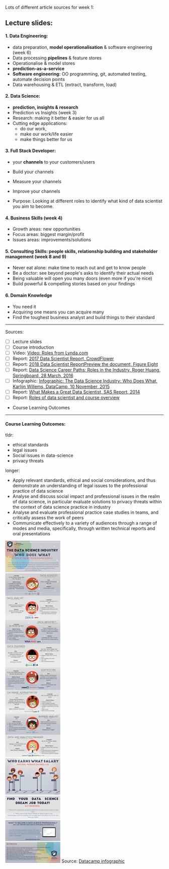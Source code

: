 Lots of different article sources for week 1:

## Lecture slides:

#### 1. Data Engineering: 
- data preparation, **model operationalisation** & software engineering (week 6)
- Data processing **pipelines** & feature stores
- Operationalise & model stores 
- **prediction-as-a-service**
- **Software engineering:** OO programming, git, automated testing, automate decision points
- Data warehousing & ETL (extract, transform, load)

#### 2. Data Science: 
- **prediction, insights & research**
- Prediction vs Insights (week 3)
- Research: making it better & easier for us all
- Cutting edge applications: 
  - do our work, 
  - make our work/life easier
  - make things better for us

#### 3. Full Stack Developer: 
- your **channels** to your customers/users
- Build your channels
- Measure your channels
- Improve your channels

- Purpose: Looking at different roles to identify what kind of data scientist you aim to become.

#### 4. Business Skills (week 4)
- Growth areas: new opportunities
- Focus areas: biggest margin/profit
- Issues areas: improvements/solutions

#### 5. Consulting Skills: people skills, relationship building and stakeholder management (week 8 and 9)
- Never eat alone: make time to reach out and get to know people
- Be a doctor: see beyond people's asks to identify their actual needs
- Being valuable will open you many doors (even more if you're nice)
- Build powerful & compelling stories based on your findings

#### 6. Domain Knowledge
- You need it
- Acquiring one means you can acquire many
- Find the toughest business analyst and build things to their standard

--------------------

Sources:
- [ ] Lecture slides
- [ ] Course introduction
- [ ] Video: [Video: Roles from Lynda.com]
- [ ] Report: [2017 Data Scientist Report, CrowdFlower]
- [ ] Report: [2018 Data Scientist ReportPreview the document, Figure Eight]
- [ ] Report: [Data Science Career Paths: Roles in the Industry, Roger Huang, Springboard, 28 March, 2016]
- [ ] Infographic: [Infographic: The Data Science Industry: Who Does What, Karlijn Willems, DataCamp, 10 November, 2015]
- [ ] Report: [What Makes a Great Data Scientist, SAS Report, 2014]
- [ ] Report: [Roles of data scientist and course overview]
- Course Learning Outcomes

----------------------

#### Course Learning Outcomes:
tldr:
- ethical standards
- legal issues
- Social issues in data-science
- privacy threats

longer:
- Apply relevant standards, ethical and social considerations, and thus demonstrate an understanding of legal issues to the professional practice of data science
- Analyse and discuss social impact and professional issues in the realm of data science, in particular evaluate solutions to privacy threats within the context of data science practice in industry
- Analyse and evaluate professional practice case studies in teams, and critically assess the work of peers
- Communicate effectively to a variety of audiences through a range of modes and media, specifically, through written technical reports and oral presentations


![webp test](./datacamp-datascientists-who-does-what.webp)
Source: [Datacamp infographic]


[Datacamp infographic]: https://www.datacamp.com/community/tutorials/data-science-industry-infographic

[Video: Roles from Lynda.com]: https://www.lynda.com/Big-Data-tutorials/Roles/420305/505107-4.html
[2017 Data Scientist Report, CrowdFlower]: https://visit.figure-eight.com/rs/416-ZBE-142/images/CrowdFlower_DataScienceReport.pdf
[2018 Data Scientist ReportPreview the document, Figure Eight]: https://rmit.instructure.com/courses/17070/files/4389249/download?wrap=1
[Data Science Career Paths: Roles in the Industry, Roger Huang, Springboard, 28 March, 2016]: https://www.springboard.com/blog/data-science-career-paths-different-roles-industry/
[Infographic: The Data Science Industry: Who Does What, Karlijn Willems, DataCamp, 10 November, 2015]: https://www.datacamp.com/community/tutorials/data-science-industry-infographic
[What Makes a Great Data Scientist, SAS Report, 2014]: https://www.sas.com/content/dam/SAS/en_gb/image/other1/events/WMAGDS/DataScientist-survey-report-web%20FINAL.pdf
[Roles of data scientist and course overview]: https://rmit.instructure.com/courses/17070/files/4379737/download?wrap=1